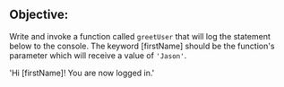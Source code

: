 ## Objective: 

Write and invoke a function called `greetUser` that will log the statement below to the console. The keyword [firstName] should be the function's parameter which will receive a value of `'Jason'`.

'Hi [firstName]! You are now logged in.'